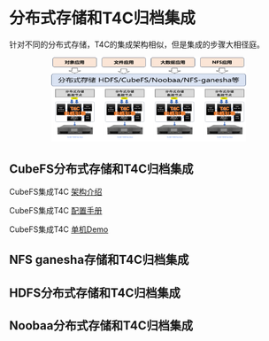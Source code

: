 # 分布式存储和T4C归档集成
针对不同的分布式存储，T4C的集成架构相似，但是集成的步骤大相径庭。


<div align="center"> <img src=../overview/pic/storage_t4c.png width=70% /> </div>


## CubeFS分布式存储和T4C归档集成
CubeFS集成T4C [架构介绍](cubefs/cubefs_overview.md)

CubeFS集成T4C [配置手册](cubefs/cubefs_steps.md)

CubeFS集成T4C [单机Demo](cubefs/demo.md)


## NFS ganesha存储和T4C归档集成


## HDFS分布式存储和T4C归档集成



## Noobaa分布式存储和T4C归档集成

